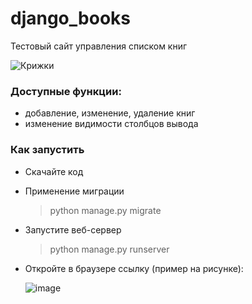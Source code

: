# django_books
Тестовый сайт управления списком книг

![Крижки](https://user-images.githubusercontent.com/58893102/233778272-f8bd757f-bc31-4bcc-be32-a37188f26613.gif)


### Доступные функции:
 - добавление, изменение, удаление книг
 - изменение видимости столбцов вывода

### Как запустить
- Скачайте код
- Применение миграции

  >python manage.py migrate

- Запустите веб-сервер

  >python manage.py runserver

- Откройте в браузере ссылку (пример на рисунке):

  ![image](https://user-images.githubusercontent.com/58893102/218447613-9a58db02-d718-4bf4-8d18-ceb4bb2ee908.png)
